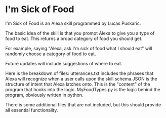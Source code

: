 # I'm Sick of Food

I'm Sick of Food is an Alexa skill programmed by Lucas Puskaric.

The basic idea of the skill is that you prompt Alexa to give you a type of food to eat. This returns a broad category of food you should get.

For example, saying "Alexa, ask I'm sick of food what I should eat" will randomly choose a category of food to eat.

Future updates will include suggestions of where to eat. 

Here is the breakdown of files:
utterances.txt includes the phrases that Alexa will recognize when a user calls upon the skill
schema.JSON is the structure of intent that Alexa latches onto. This is the "content" of the program that hooks into the logic. 
MyFoodTypes.py is the logic behind the program, obviously written in python.



There is some additional files that are not included, but this should provide all essential functionality.
